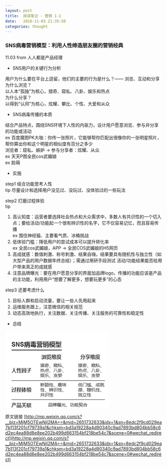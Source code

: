 ```yaml
---
layout: post
title:  阅读笔记 - 营销 1-1
date:   2016-11-03 21:35:50
categories: thought
---
```


### SNS病毒营销模型：利用人性缔造朋友圈的营销经典
11.03 from 人人都是产品经理

- SNS用户的关键行为分析  

用户为什么要在平台上逗留，他们的主要的行为是什么？—— 浏览、互动和分享   
为什么浏览？  
以人本“孤独”为核心，猎奇、窥私、八卦、娱乐和热点  
为什么分享？  
以得到“认同”为核心，炫耀、攀比、个性、大爱和从众  

- SNS病毒传播的本质   

结合产品特点，围绕SNS环境下人性的内驱力，设计用户愿意浏览、参与并分享的功能或活动    
ex 百度魔图PK大咖：你传一张照片，它能够帮你匹配出很像你的一张明星照片，帮你算出你和这个明星的相似度有百分之多少    
浏览者：窥私、嫉妒 -> 参与分享者：炫耀、从众  
ex 天天P图全民cos武媚娘  
ex 脸萌  

-  实施   

step1 结合功能思考人性  
tip 尽量设计和选择用户没见过、没玩过、没体验过的一些玩法  

step2 打磨过程体验  
tip   
1. 高认知度：运营者要选择社会热点和大众需求中，多数人有共识性的一个切入点；要给活动/功能起一个很有辨识性的名字，它不仅容易记忆，而且容易传播    
ex 围住神经猫、主要看气质、冰桶挑战  
2. 低体验门槛：降低用户的尝试成本可以提升转化率    
ex 全民cos武媚娘，APP -> 全民COS武媚娘的H5网页  
3. 高成就感：数值刺激、称号刺激、结果自嗨，结果要具有随机性与独立性（如大型产品的用户数据年终总结）；需通过用研手段测试 活动/功能结果能否给用户带来真正的成就感   
4. 注意品牌曝光：要在用户愿意分享的界面加品牌logo，传播的功能应该是产品的主功能，利用用户“想要了解更多，想要玩更多”的心态  

step3 还要考虑什么  
1. 目标人群和启动流量，要让一些人先用起来  
2. 运维服务跟上，注意微信的相关规范  
3. 动态高效地执行，关注数据、关注传播、关注服务的可靠性和稳定性  

- 总结  

![SNS病毒营销模型](/image/SNS病毒营销模型.png)  

原文链接 [http://mp.weixin.qq.com/s?__biz=MjM5OTEwNjI2MA==&mid=2651732633&idx=1&sn=8edc2f9cd029ea7b113f201cf79739a1&chksm=bd3a19228a4d90340c9ad7893bd804bb58c6d2ec4ea88d8e8ee202b499d663154bf218be54c7&scene=0#wechat_redirect](http://mp.weixin.qq.com/s?__biz=MjM5OTEwNjI2MA==&mid=2651732633&idx=1&sn=8edc2f9cd029ea7b113f201cf79739a1&chksm=bd3a19228a4d90340c9ad7893bd804bb58c6d2ec4ea88d8e8ee202b499d663154bf218be54c7&scene=0#wechat_redirect)
